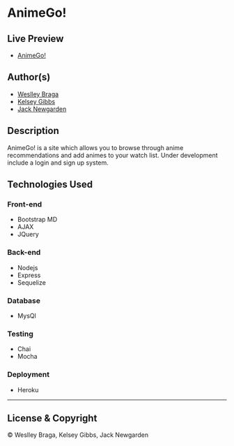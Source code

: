 # AnimeGo!

## Live Preview
 - [AnimeGo!](https://animegoapp.herokuapp.com/)


## Author(s)
  - [Weslley Braga](https://github.com/wesbragagt)
  - [Kelsey Gibbs](https://github.com/KelseyGibbs) 
  - [Jack Newgarden](https://github.com/jnewgarden)

## Description
  AnimeGo! is a site which allows you to browse through anime recommendations and add animes to your watch list.
  Under development include a login and sign up system.

## Technologies Used

  ### Front-end  
  - Bootstrap MD
  - AJAX
  - JQuery
  
  ### Back-end
  - Nodejs
  - Express
  - Sequelize
  
  ### Database
  - MysQl
  
  ### Testing
  - Chai
  - Mocha

  ### Deployment
  - Heroku




---
## License & Copyright
© Weslley Braga, Kelsey Gibbs, Jack Newgarden
